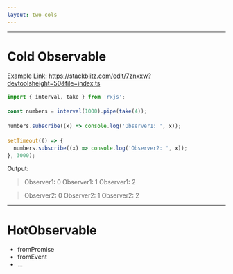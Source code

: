 ```yaml
---
layout: two-cols
---
```


<template v-slot:default>

# Hot Observerable 

<img src="/images/TV.png" class="m-1 h-60 rounded shadow" />

</template>
<template v-slot:right>

# Cold Observerable 

<img src="/images/AiQiYi.png" class="m-1 h-60 rounded shadow" />

</template>

<!-- 
1. 还有两个概念，我们需要再进一步的讲解一下，hot observable和cold observable
2. 当我们收看电视的直播节目时候， 每家通过切换同一个节目的时间可能是不一样的， 有的早一些，有的晚一些， 因为是直播，所以晚一些的人是无法看到早一些直播的内容，他只能从当前时间点开始观看。那这个就是一个hot observable的概念，电视台的直播就可以类比成hot observable。
3. 当我们使用爱奇艺追剧的时候，即使每个人开始追剧的时间不一样，但是每个人都可以从第一集开始看。AiQiYi可以为每个人都从头开始播放剧集，那我们就可以把爱奇艺类比成一个cold observable。
4. 理解了这一点很重要，一会会讲到多播，和这两个概念息息相关。
-->

---

# Cold Observable
Example Link: https://stackblitz.com/edit/7znxxw?devtoolsheight=50&file=index.ts 
```ts {}
import { interval, take } from 'rxjs';

const numbers = interval(1000).pipe(take(4));

numbers.subscribe((x) => console.log('Observer1: ', x));

setTimeout(() => {
  numbers.subscribe((x) => console.log('Observer2: ', x));
}, 3000);
```

Output:
> Observer1: 0
> Observer1: 1
> Observer1: 2

> Observer2: 0
> Observer2: 1
> Observer2: 2

<!-- 
两个observer是在不同时间订阅observable的，但是每一个observer都可以接受到全部的信息。
-->
---

# HotObservable

- fromPromise
- fromEvent
- ...

<!-- 
一些操作符产生的observable对象是hot observable，什么是操作符，我们马上就会讲到。 刚才同样的代码用这个操作符产生的hotobservable去运行， 那第二个observer对象只能接收到2秒后发布出来的数据，而接收不到在两秒之前的数据。
-->